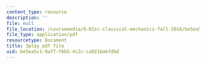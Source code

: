 ```yaml
---
content_type: resource
description: ''
file: null
file_location: /coursemedia/8-01sc-classical-mechanics-fall-2016/be5ea5c19afff6b54c2cca921babfdbd_4r1xgrWbALg.pdf
file_type: application/pdf
resourcetype: Document
title: 3play pdf file
uid: be5ea5c1-9aff-f6b5-4c2c-ca921babfdbd
---
```

